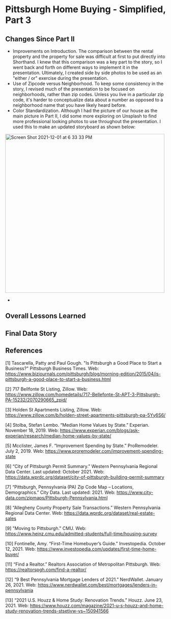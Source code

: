 # Pittsburgh Home Buying - Simplified, Part 3

## Changes Since Part II

* Improvements on Introduction. The comparison between the rental property and the property for sale was difficult at first to put directly into Shorthand. I knew that this comparison was a key part to the story, so I went back and forth on different ways to implement it in the presentation. Ultimately, I created side by side photos to be used as an "either / or" exercise during the presentation.
* Use of Zipcode versus Neighborhood. To keep some consistency in the story, I revised much of the presentation to be focused on neighborhoods, rather than zip codes. Unless you live in a particular zip code, it's harder to conceptualize data about a number as opposed to a neighborhood name that you have likely heard before.
* Color Standardization. Although I had the picture of our house as the main picture in Part II, I did some more exploring on Unsplash to find more professional looking photos to use throughout the presentation. I used this to make an updated storyboard as shown below:

<img width="500" alt="Screen Shot 2021-12-01 at 6 33 33 PM" src="https://user-images.githubusercontent.com/79218366/144331295-8cbd13c3-9b6d-44db-95e3-94af765dd6de.png">

* 

## Overall Lessons Learned

## Final Data Story

## References

[1] Tascarella, Patty and Paul Gough. "Is Pittsburgh a Good Place to Start a Business?" Pittsburgh Business Times. Web: https://www.bizjournals.com/pittsburgh/blog/morning-edition/2015/04/is-pittsburgh-a-good-place-to-start-a-business.html

[2] 717 Bellfonte St Listing, Zillow. Web: https://www.zillow.com/homedetails/717-Bellefonte-St-APT-3-Pittsburgh-PA-15232/2070290665_zpid/

[3] Holden St Apartments Listing, Zillow. Web: https://www.zillow.com/b/holden-street-apartments-pittsburgh-pa-5Yy6S6/

[4] Stolba, Stefan Lembo. “Median Home Values by State.” Experian. November 18, 2019. Web: https://www.experian.com/blogs/ask-experian/research/median-home-values-by-state/

[5] Mcclister, James F. “Improvement Spending by State.” ProRemodeler. July 2, 2019. Web: https://www.proremodeler.com/improvement-spending-state

[6] “City of Pittsburgh Permit Summary.” Western Pennsylvania Regional Data Center. Last updated: October 2021. Web: https://data.wprdc.org/dataset/city-of-pittsburgh-building-permit-summary

[7] “Pittsburgh, Pennsylvania (PA) Zip Code Map – Locations, Demographics.” City Data. Last updated: 2021. Web: https://www.city-data.com/zipmaps/Pittsburgh-Pennsylvania.html

[8] “Allegheny County Property Sale Transactions.” Western Pennsylvania Regional Data Center. Web: https://data.wprdc.org/dataset/real-estate-sales

[9] "Moving to Pittsburgh." CMU. Web: https://www.heinz.cmu.edu/admitted-students/full-time/housing-survey 

[10] Fontinelle, Amy. “First-Time Homebuyer’s Guide.” Investopedia. October 12, 2021. Web: https://www.investopedia.com/updates/first-time-home-buyer/

[11] “Find a Realtor.” Realtors Association of Metropolitan Pittsburgh. Web: https://realtorspgh.com/find-a-realtor/

[12] “9 Best Pennsylvania Mortgage Lenders of 2021.” NerdWallet. January 26, 2021. Web: https://www.nerdwallet.com/best/mortgages/lenders-in-pennsylvania

[13] “2021 U.S. Houzz & Home Study: Renovation Trends.” Houzz. June 23, 2021. Web: https://www.houzz.com/magazine/2021-u-s-houzz-and-home-study-renovation-trends-stsetivw-vs~150941566
